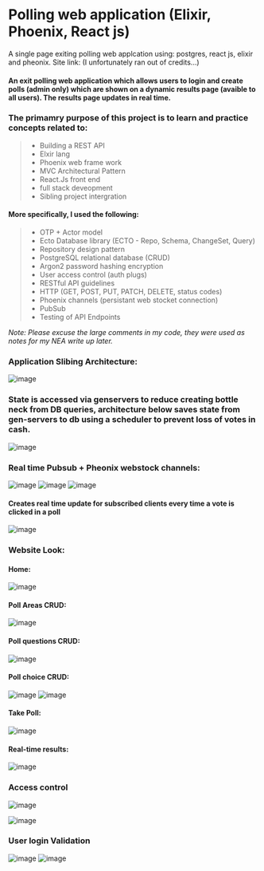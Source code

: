 # Polling web application (Elixir, Phoenix, React js)
A single page exiting polling web applcation using: postgres, react js, elixir and pheonix.
Site link: (I unfortunately ran out of credits...)

#### An exit polling web application which allows users to login and create polls (admin only) which are shown on a dynamic results page (avaible to all users). The results page updates in real time. 

### The primamry purpose of this project is to learn and practice concepts related to:
> - Building a REST API
> - Elxir lang
> - Phoenix web frame work
> - MVC Architectural Pattern
> - React.Js front end
> - full stack deveopment
> - Sibling project intergration

#### More specifically, I used the following:
> - OTP + Actor model
> - Ecto Database library (ECTO - Repo, Schema, ChangeSet, Query)
> - Repository design pattern
> - PostgreSQL relational database (CRUD)
> - Argon2 password hashing encryption
> - User access control (auth plugs)
> - RESTful API guidelines
> - HTTP (GET, POST, PUT, PATCH, DELETE, status codes)
> - Phoenix channels (persistant web stocket connection)
> - PubSub 
> - Testing of API Endpoints

*Note: Please excuse the large comments in my code, they were used as notes for my NEA write up later.*

### Application Slibing Architecture:

![image](images/Overview.png)

### State is accessed via genservers to reduce creating bottle neck from DB queries, architecture below saves state from gen-servers to db using a scheduler to prevent loss of votes in cash.
![image](images/save_vote_architecture.png)

### Real time Pubsub + Pheonix webstock channels:
![image](images/web_socket.png)
![image](images/PubSub.png) ![image](images/PubSub.png)

#### Creates real time update for subscribed clients every time a vote is clicked in a poll
![image](images/realtime_update.png)

### Website Look:
#### Home:
![image](images/Home_page.png)

#### Poll Areas CRUD:
![image](images/Areas_crud.png)

#### Poll questions CRUD:
![image](images/poll_questions.png)

#### Poll choice CRUD:
![image](images/new_choice.png)
![image](images/Choices.png)

#### Take Poll:
![image](images/Poll.png)

#### Real-time results:
![image](images/Realtime_vote.png)

### Access control 
![image](images/User_access_control.png)

![image](images/Admin_access_controll.png)

### User login Validation
![image](images/login_email_fail.png)
![image](images/login_pass_fail.png)

